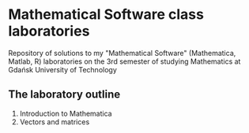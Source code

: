 # Mathematical Software class laboratories
Repository of solutions to my "Mathematical Software" (Mathematica, Matlab, R) laboratories on the 3rd semester of studying Mathematics at Gdańsk University of Technology

## The laboratory outline
1. Introduction to Mathematica
2. Vectors and matrices
